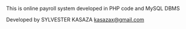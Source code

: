 This is online payroll system developed in PHP code and MySQL DBMS

Developed by SYLVESTER KASAZA
kasazax@gmail.com
